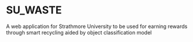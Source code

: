 # SU_WASTE
A web application for Strathmore University to be used for earning rewards through smart recycling aided by object  classification  model
